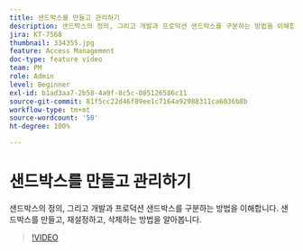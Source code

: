 ```yaml
---
title: 샌드박스를 만들고 관리하기
description: 샌드박스의 정의, 그리고 개발과 프로덕션 샌드박스를 구분하는 방법을 이해합니다. 샌드박스를 만들고, 재설정하고, 삭제하는 방법을 알아봅니다.
jira: KT-7568
thumbnail: 334355.jpg
feature: Access Management
doc-type: feature video
team: PM
role: Admin
level: Beginner
exl-id: b1ad3aa7-2b58-4a9f-8c5c-085126586c11
source-git-commit: 81f5cc22d46f89ee1c7164a92988311ca6036b8b
workflow-type: tm+mt
source-wordcount: '50'
ht-degree: 100%

---
```


# 샌드박스를 만들고 관리하기

샌드박스의 정의, 그리고 개발과 프로덕션 샌드박스를 구분하는 방법을 이해합니다. 샌드박스를 만들고, 재설정하고, 삭제하는 방법을 알아봅니다.

>[!VIDEO](https://video.tv.adobe.com/v/334355?quality=12&learn=on)
